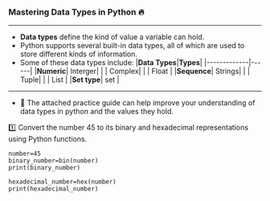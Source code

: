 ### Mastering Data Types in Python 🔥 
---
- **Data types** define the kind of value a variable can hold.
- Python supports several built-in data types, all of which are used to store different kinds of information.
- Some of these data types include:
  |**Data Types**|**Types**|
  |-------------|------|
  |**Numeric**| Interger|
  |           | Complex|
  |            | Float |
  |**Sequence**| Strings|
  |            | Tuple|
  |            | List |
  |**Set type**| set |
                
 ---
- 📖 The attached practice guide can help improve your understanding of data types in python and the values they hold. 

:one: Convert the number 45 to its binary and hexadecimal representations using Python functions.
```
number=45
binary_number=bin(number)
print(binary_number)
```
```
hexadecimal_number=hex(number)
print(hexadecimal_number)
```

